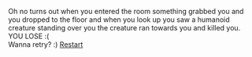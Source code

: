 Oh no turns out when you entered the room something grabbed you and you dropped to the floor and when you look up you saw a humanoid creature standing over you the creature ran towards you and killed you.  
YOU LOSE :(  
Wanna retry? :)
[Restart](../README.md)